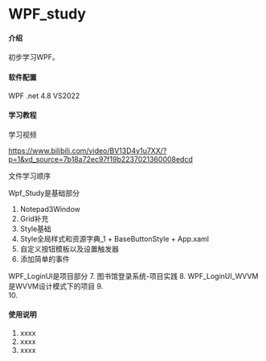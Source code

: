 # WPF_study

#### 介绍
初步学习WPF。


#### 软件配置
WPF 
.net 4.8
VS2022

#### 学习教程
学习视频

https://www.bilibili.com/video/BV13D4y1u7XX/?p=1&vd_source=7b18a72ec97f19b2237021360008edcd

文件学习顺序

Wpf_Study是基础部分
1.  Notepad3Window
2.  Grid补充
3.  Style基础
4.  Style全局样式和资源字典_1 + BaseButtonStyle + App.xaml
5.  自定义按钮模板以及设置触发器
6.  添加简单的事件

WPF_LoginUI是项目部分
7.  图书馆登录系统-项目实践
8.  WPF_LoginUI_WVVM 是WVVM设计模式下的项目
9.  
10.  

#### 使用说明

1.  xxxx
2.  xxxx
3.  xxxx




